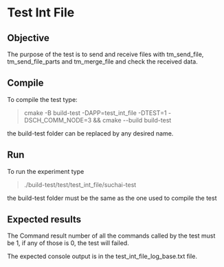 # Test Int File

## Objective

The purpose of the test is to send and receive files with tm_send_file, tm_send_file_parts and tm_merge_file and 
check the received data.

## Compile

To compile the test type:
> cmake -B build-test -DAPP=test_int_file -DTEST=1 -DSCH_COMM_NODE=3 && cmake --build build-test

the build-test folder can be replaced by any desired name.

## Run

To run the experiment type

> ./build-test/test/test_int_file/suchai-test

the build-test folder must be the same as the one used to compile the test

## Expected results

The Command result number of all the commands called by the test must be 1, if any of those is 0,
the test will failed.

The expected console output is in the test_int_file_log_base.txt file.